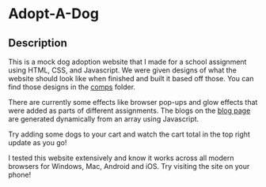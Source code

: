 # Adopt-A-Dog

## Description

This is a mock dog adoption website that I made for a school assignment using HTML, CSS, and Javascript.
We were given designs of what the website should look like when finished and built it based off those. 
You can find those designs in the [comps](https://github.com/HypnoHippo/html200-adopt-a-dog/tree/master/comps) folder.

There are currently some effects like browser pop-ups and glow effects that were added as parts of different assignments.
The blogs on the [blog page](https://hypnohippo.github.io/html200-adopt-a-dog/blog.html) are generated dynamically from an array using Javascript.

Try adding some dogs to your cart and watch the cart total in the top right update as you go!

I tested this website extensively and know it works across all modern browsers for Windows, Mac, Android and iOS. Try visiting the site on your phone!

